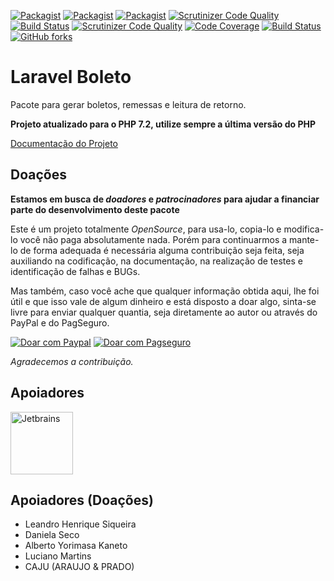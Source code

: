 [![Packagist](https://img.shields.io/packagist/v/Brunopignatari/laravel-boleto.svg?style=flat-square)](https://github.com/Brunopignatari/laravel-boleto)
[![Packagist](https://img.shields.io/packagist/dt/Brunopignatari/laravel-boleto.svg?style=flat-square)](https://github.com/Brunopignatari/laravel-boleto)
[![Packagist](https://img.shields.io/packagist/l/Brunopignatari/laravel-boleto.svg?style=flat-square)](https://github.com/Brunopignatari/laravel-boleto)
[![Scrutinizer Code Quality](https://scrutinizer-ci.com/g/Brunopignatari/laravel-boleto/badges/quality-score.png?b=master)](https://scrutinizer-ci.com/g/Brunopignatari/laravel-boleto/?branch=master)
[![Build Status](https://scrutinizer-ci.com/g/Brunopignatari/laravel-boleto/badges/build.png?b=master)](https://scrutinizer-ci.com/g/Brunopignatari/laravel-boleto/build-status/master)
[![Scrutinizer Code Quality](https://scrutinizer-ci.com/g/Brunopignatari/laravel-boleto/badges/quality-score.png?b=master)](https://scrutinizer-ci.com/g/Brunopignatari/laravel-boleto/?branch=master)
[![Code Coverage](https://scrutinizer-ci.com/g/Brunopignatari/laravel-boleto/badges/coverage.png?b=master)](https://scrutinizer-ci.com/g/Brunopignatari/laravel-boleto/?branch=master)
[![Build Status](https://travis-ci.org/Brunopignatari/laravel-boleto.svg?branch=master)](https://travis-ci.org/Brunopignatari/laravel-boleto)
[![GitHub forks](https://img.shields.io/github/forks/Brunopignatari/laravel-boleto.svg?style=social&label=Fork)](https://github.com/Brunopignatari/laravel-boleto)

# Laravel Boleto
Pacote para gerar boletos, remessas e leitura de retorno.

**Projeto atualizado para o PHP 7.2, utilize sempre a última versão do PHP**

[Documentação do Projeto](https://laravel-boleto.readthedocs.io/)

## Doações

**Estamos em busca de *doadores* e *patrocinadores* para ajudar a financiar parte do desenvolvimento deste pacote** 

Este é um projeto totalmente *OpenSource*, para usa-lo, copia-lo e modifica-lo você não paga absolutamente nada. Porém para continuarmos a mante-lo de forma adequada é necessária alguma contribuição seja feita, seja auxiliando na codificação, na documentação, na realização de testes e identificação de falhas e BUGs.

Mas também, caso você ache que qualquer informação obtida aqui, lhe foi útil e que isso vale de algum dinheiro e está disposto a doar algo, sinta-se livre para enviar qualquer quantia, seja diretamente ao autor ou através do PayPal e do PagSeguro.

<a target="_blank" href="https://www.paypal.com/cgi-bin/webscr?cmd=_donations&business=QPDFT3UXS6PTL&lc=BR&item_name=Laravel%20boleto&item_number=laravel%2dboleto&currency_code=BRL&bn=PP%2dDonationsBF%3abtn_donateCC_LG%2egif%3aNonHosted">
        <img alt="Doar com Paypal" src="https://www.paypalobjects.com/pt_BR/BR/i/btn/btn_donateCC_LG.gif"/></a>
<a target="_blank" href="https://pag.ae/bhn79Hc">
	<img alt="Doar com Pagseguro" src="https://stc.pagseguro.uol.com.br/public/img/botoes/doacoes/120x53-doar.gif"/></a>
        
*Agradecemos a contribuição.*

## Apoiadores
<a target="_blank" href=" https://www.jetbrains.com/?from=LaravelBoleto">
         <img alt="Jetbrains" width="100" src="https://account.jetbrains.com/static/images/jetbrains-logo-inv.svg"/></a>

## Apoiadores (Doações)

* Leandro Henrique Siqueira
* Daniela Seco
* Alberto Yorimasa Kaneto
* Luciano Martins
* CAJU (ARAUJO & PRADO) 
